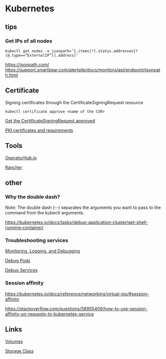 # Kubernetes

## tips

### Get IPs of all nodes

```
kubectl get nodes -o jsonpath=‘{.items[*].status.addresses[?(@.type==“ExternalIP”)].address}’
```

https://jsonpath.com/
https://support.smartbear.com/alertsite/docs/monitors/api/endpoint/jsonpath.html


## Certificate

Signing certificates through the CertificateSigningRequest resource

```
kubectl certificate approve <name of the CSR>
```

[Get the CertificateSigningRequest approved](https://kubernetes.io/docs/tasks/tls/managing-tls-in-a-cluster/#get-the-certificate-signing-request-approved)

[PKI certificates and requirements](https://kubernetes.io/docs/setup/best-practices/certificates/)

## Tools

[OperatorHub.io](https://operatorhub.io/)

[Rancher](https://www.rancher.com/)

## other

### Why the double dash?

Note: The double dash (--) separates the arguments you want to pass to the command from the kubectl arguments.

https://kubernetes.io/docs/tasks/debug-application-cluster/get-shell-running-container/

### Troubleshooting services

[Monitoring, Logging, and Debugging](https://kubernetes.io/docs/tasks/debug/)

[Debug Pods](https://kubernetes.io/docs/tasks/debug/debug-application/debug-pods/)

[Debug Services](https://kubernetes.io/docs/tasks/debug/debug-application/debug-service/)

### Session affinity

https://kubernetes.io/docs/reference/networking/virtual-ips/#session-affinity

https://stackoverflow.com/questions/58955409/how-to-use-session-affinity-on-requests-to-kubernetes-service

## Links

[Volumes](https://kubernetes.io/docs/concepts/storage/volumes/)

[Storage Class](https://kubernetes.io/docs/concepts/storage/storage-classes/)

